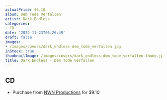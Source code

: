 ```yaml
---
actualPrice: $9.10
album: Dem Tode Verfallen
artist: Dark Endless
categories:
- CD
date: '2024-11-23T06:26:49'
draft: false
images:
- /images/covers/dark_endless-dem_tode_verfallen.jpg
inStock: true
thumbnailImage: /images/covers/dark_endless-dem_tode_verfallen-thumb.jpg
title: Dark Endless - Dem Tode Verfallen
---
```


## CD
* Purchase from [NWN Productions](http://shop.nwnprod.com/index.php?route=product/product&path=93&product_id=55544&sort=pd.name&order=ASC) for $9.10
